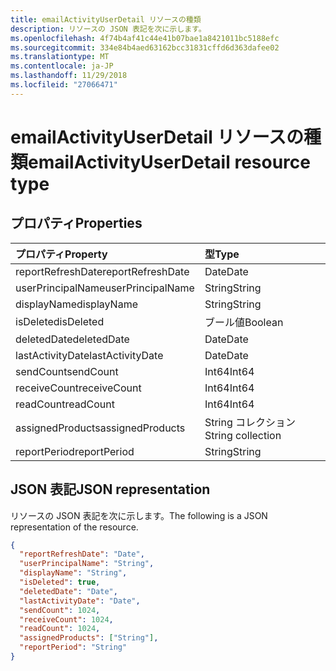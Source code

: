 ```yaml
---
title: emailActivityUserDetail リソースの種類
description: リソースの JSON 表記を次に示します。
ms.openlocfilehash: 4f74b4af41c44e41b07bae1a8421011bc5188efc
ms.sourcegitcommit: 334e84b4aed63162bcc31831cffd6d363dafee02
ms.translationtype: MT
ms.contentlocale: ja-JP
ms.lasthandoff: 11/29/2018
ms.locfileid: "27066471"
---
```

# <a name="emailactivityuserdetail-resource-type"></a><span data-ttu-id="a9f27-103">emailActivityUserDetail リソースの種類</span><span class="sxs-lookup"><span data-stu-id="a9f27-103">emailActivityUserDetail resource type</span></span>

## <a name="properties"></a><span data-ttu-id="a9f27-104">プロパティ</span><span class="sxs-lookup"><span data-stu-id="a9f27-104">Properties</span></span>

| <span data-ttu-id="a9f27-105">プロパティ</span><span class="sxs-lookup"><span data-stu-id="a9f27-105">Property</span></span>          | <span data-ttu-id="a9f27-106">型</span><span class="sxs-lookup"><span data-stu-id="a9f27-106">Type</span></span>              |
| :---------------- | :---------------- |
| <span data-ttu-id="a9f27-107">reportRefreshDate</span><span class="sxs-lookup"><span data-stu-id="a9f27-107">reportRefreshDate</span></span> | <span data-ttu-id="a9f27-108">Date</span><span class="sxs-lookup"><span data-stu-id="a9f27-108">Date</span></span>              |
| <span data-ttu-id="a9f27-109">userPrincipalName</span><span class="sxs-lookup"><span data-stu-id="a9f27-109">userPrincipalName</span></span> | <span data-ttu-id="a9f27-110">String</span><span class="sxs-lookup"><span data-stu-id="a9f27-110">String</span></span>            |
| <span data-ttu-id="a9f27-111">displayName</span><span class="sxs-lookup"><span data-stu-id="a9f27-111">displayName</span></span>       | <span data-ttu-id="a9f27-112">String</span><span class="sxs-lookup"><span data-stu-id="a9f27-112">String</span></span>            |
| <span data-ttu-id="a9f27-113">isDeleted</span><span class="sxs-lookup"><span data-stu-id="a9f27-113">isDeleted</span></span>         | <span data-ttu-id="a9f27-114">ブール値</span><span class="sxs-lookup"><span data-stu-id="a9f27-114">Boolean</span></span>           |
| <span data-ttu-id="a9f27-115">deletedDate</span><span class="sxs-lookup"><span data-stu-id="a9f27-115">deletedDate</span></span>       | <span data-ttu-id="a9f27-116">Date</span><span class="sxs-lookup"><span data-stu-id="a9f27-116">Date</span></span>              |
| <span data-ttu-id="a9f27-117">lastActivityDate</span><span class="sxs-lookup"><span data-stu-id="a9f27-117">lastActivityDate</span></span>  | <span data-ttu-id="a9f27-118">Date</span><span class="sxs-lookup"><span data-stu-id="a9f27-118">Date</span></span>              |
| <span data-ttu-id="a9f27-119">sendCount</span><span class="sxs-lookup"><span data-stu-id="a9f27-119">sendCount</span></span>         | <span data-ttu-id="a9f27-120">Int64</span><span class="sxs-lookup"><span data-stu-id="a9f27-120">Int64</span></span>             |
| <span data-ttu-id="a9f27-121">receiveCount</span><span class="sxs-lookup"><span data-stu-id="a9f27-121">receiveCount</span></span>      | <span data-ttu-id="a9f27-122">Int64</span><span class="sxs-lookup"><span data-stu-id="a9f27-122">Int64</span></span>             |
| <span data-ttu-id="a9f27-123">readCount</span><span class="sxs-lookup"><span data-stu-id="a9f27-123">readCount</span></span>         | <span data-ttu-id="a9f27-124">Int64</span><span class="sxs-lookup"><span data-stu-id="a9f27-124">Int64</span></span>             |
| <span data-ttu-id="a9f27-125">assignedProducts</span><span class="sxs-lookup"><span data-stu-id="a9f27-125">assignedProducts</span></span>  | <span data-ttu-id="a9f27-126">String コレクション</span><span class="sxs-lookup"><span data-stu-id="a9f27-126">String collection</span></span> |
| <span data-ttu-id="a9f27-127">reportPeriod</span><span class="sxs-lookup"><span data-stu-id="a9f27-127">reportPeriod</span></span>      | <span data-ttu-id="a9f27-128">String</span><span class="sxs-lookup"><span data-stu-id="a9f27-128">String</span></span>            |

## <a name="json-representation"></a><span data-ttu-id="a9f27-129">JSON 表記</span><span class="sxs-lookup"><span data-stu-id="a9f27-129">JSON representation</span></span>

<span data-ttu-id="a9f27-130">リソースの JSON 表記を次に示します。</span><span class="sxs-lookup"><span data-stu-id="a9f27-130">The following is a JSON representation of the resource.</span></span>

<!-- {
  "blockType": "resource",
  "@odata.type": "microsoft.graph.emailActivityUserDetail"
} -->

```json
{
  "reportRefreshDate": "Date", 
  "userPrincipalName": "String", 
  "displayName": "String", 
  "isDeleted": true, 
  "deletedDate": "Date", 
  "lastActivityDate": "Date", 
  "sendCount": 1024, 
  "receiveCount": 1024, 
  "readCount": 1024, 
  "assignedProducts": ["String"], 
  "reportPeriod": "String"
}
```

